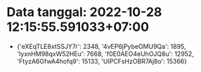 # Data tanggal: 2022-10-28 12:15:55.591033+07:00

* {'eXEqTLE8xtSSJY7r': 2348, '4vEP6jPybeOMU9Qa': 1895, 'IyxnHM98qxW52HEu': 7668, 'f0E0AEO4eUhOJQ8u': 12952, 'FtyzA6GfwA4hofq9': 15133, 'UIPCFsHzOBR7Aj8o': 15366}
